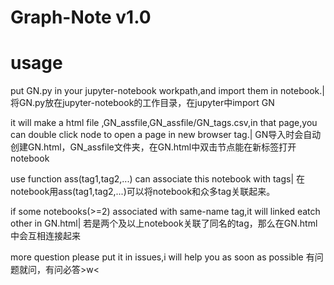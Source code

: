# Graph-Note v1.0

# usage

put GN.py in your jupyter-notebook workpath,and import them in notebook.|
将GN.py放在jupyter-notebook的工作目录，在jupyter中import GN

it will make a html file ,GN_assfile,GN_assfile/GN_tags.csv,in that page,you can double click node to open a page in new browser tag.|
GN导入时会自动创建GN.html，GN_assfile文件夹，在GN.html中双击节点能在新标签打开notebook

use function ass(tag1,tag2,...) can associate this notebook with tags|
在notebook用ass(tag1,tag2,...)可以将notebook和众多tag关联起来。

if some notebooks(>=2) associated with same-name tag,it will linked eatch other in GN.html|
若是两个及以上notebook关联了同名的tag，那么在GN.html中会互相连接起来

more question please put it in issues,i will help you as soon as possible
有问题就问，有问必答>w<
